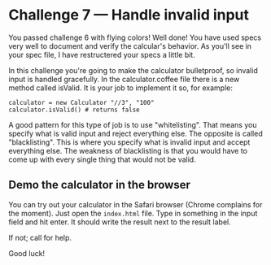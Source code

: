 Challenge 7 — Handle invalid input
======

You passed challenge 6 with flying colors! Well done! You have used specs very well to document and verify the calcular's behavior. As you'll see in your spec file, I have restructered your specs a little bit.

In this challenge you're going to make the calculator bulletproof, so invalid input is handled gracefully. 
In the calculator.coffee file there is a new method called isValid. It is your job to implement it so, for example:

    calculator = new Calculator "//3", "100"
    calculator.isValid() # returns false

A good pattern for this type of job is to use "whitelisting". That means you specify what is valid input and reject everything else.
The opposite is called "blacklisting". This is where you specify what is invalid input and accept everything else. The weakness of blacklisting is that you would have to come up with every single thing that would not be valid.


Demo the calculator in the browser
------
You can try out your calculator in the Safari browser (Chrome complains for the moment). Just open the `index.html` file. Type in something in the input field and hit enter. It should write the result next to the result label.

If not; call for help.

Good luck!
